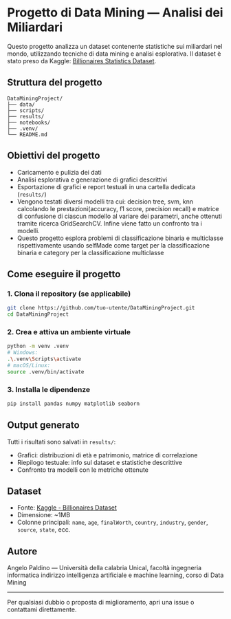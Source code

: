 # Progetto di Data Mining — Analisi dei Miliardari

Questo progetto analizza un dataset contenente statistiche sui miliardari nel mondo, utilizzando tecniche di data mining e analisi esplorativa. Il dataset è stato preso da Kaggle: [Billionaires Statistics Dataset](https://www.kaggle.com/datasets/nelgiriyewithana/billionaires-statistics-dataset).

## Struttura del progetto

```
DataMiningProject/
├── data/
├── scripts/
├── results/
├── notebooks/
├── .venv/
└── README.md
```

## Obiettivi del progetto

* Caricamento e pulizia dei dati
* Analisi esplorativa e generazione di grafici descrittivi
* Esportazione di grafici e report testuali in una cartella dedicata (`results/`)
* Vengono testati diversi modelli tra cui: decision tree, svm, knn calcolando le prestazioni(accuracy, f1 score, precision recall) e matrice di confusione di ciascun modello al variare dei parametri, anche ottenuti tramite ricerca GridSearchCV. Infine viene fatto un confronto tra i modelli.
* Questo progetto esplora problemi di classificazione binaria e multiclasse rispettivamente usando selfMade come target per la classificazione binaria e category per la classificazione multiclasse

## Come eseguire il progetto

### 1. Clona il repository (se applicabile)

```bash
git clone https://github.com/tuo-utente/DataMiningProject.git
cd DataMiningProject
```

### 2. Crea e attiva un ambiente virtuale

```bash
python -m venv .venv
# Windows:
.\.venv\Scripts\activate
# macOS/Linux:
source .venv/bin/activate
```

### 3. Installa le dipendenze

```bash
pip install pandas numpy matplotlib seaborn
```


## Output generato

Tutti i risultati sono salvati in `results/`:

*  Grafici: distribuzioni di età e patrimonio, matrice di correlazione
*  Riepilogo testuale: info sul dataset e statistiche descrittive
*  Confronto tra modelli con le metriche ottenute

## Dataset

* Fonte: [Kaggle - Billionaires Dataset](https://www.kaggle.com/datasets/nelgiriyewithana/billionaires-statistics-dataset)
* Dimensione: \~1MB
* Colonne principali: `name`, `age`, `finalWorth`, `country`, `industry`, `gender`, `source`, `state`, ecc.

## Autore

Angelo Paldino — Università della calabria Unical, facoltà ingegneria informatica indirizzo intelligenza artificiale e machine learning, corso di Data Mining

---

Per qualsiasi dubbio o proposta di miglioramento, apri una issue o contattami direttamente.

